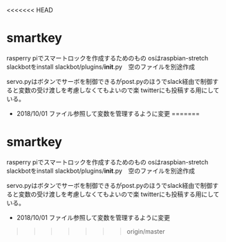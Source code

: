 <<<<<<< HEAD
# smartkey
rasperry piでスマートロックを作成するためのもの
osはraspbian-stretch
slackbotをinstall
slackbot/plugins/__init__.py　空のファイルを別途作成

servo.pyはボタンでサーボを制御できるがpost.pyのほうでslack経由で制御すると変数の受け渡しを考慮しなくてもよいので楽
twitterにも投稿する用にしている。

* 2018/10/01 ファイル参照して変数を管理するように変更
=======
# smartkey
rasperry piでスマートロックを作成するためのもの
osはraspbian-stretch
slackbotをinstall
slackbot/plugins/__init__.py　空のファイルを別途作成

servo.pyはボタンでサーボを制御できるがpost.pyのほうでslack経由で制御すると変数の受け渡しを考慮しなくてもよいので楽
twitterにも投稿する用にしている。

* 2018/10/01 ファイル参照して変数を管理するように変更
>>>>>>> origin/master
